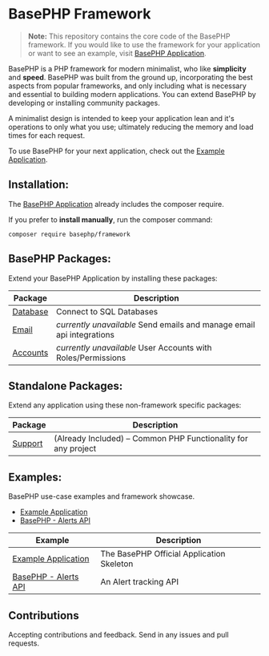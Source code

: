 # BasePHP Framework

> **Note:** This repository contains the core code of the BasePHP framework. If you would like to use the framework for your application or want to see an example, visit [BasePHP Application](https://github.com/basephp/basephp).

BasePHP is a PHP framework for modern minimalist, who like **simplicity** and **speed**. BasePHP was built from the ground up, incorporating the best aspects from popular frameworks, and only including what is necessary and essential to building modern applications. You can extend BasePHP by developing or installing community packages.

A minimalist design is intended to keep your application lean and it's operations to only what you use; ultimately reducing the memory and load times for each request.

To use BasePHP for your next application, check out the [Example Application](https://github.com/basephp/basephp).


## Installation:
The [BasePHP Application](https://github.com/basephp/basephp) already includes the composer require.

If you prefer to **install manually**, run the composer command:

```
composer require basephp/framework
```


## BasePHP Packages:
Extend your BasePHP Application by installing these packages:

|Package				                             |Description		       |
|---				                             |---		               |
|[Database](https://github.com/basephp/database) |Connect to SQL Databases |
|[Email](https://github.com/basephp/email)       |*currently unavailable* Send emails and manage email api integrations |
|[Accounts](https://github.com/basephp/accounts) |*currently unavailable* User Accounts with Roles/Permissions  |


## Standalone Packages:
Extend any application using these non-framework specific packages:

|Package				                             |Description		       |
|---				                             |---		               |
|[Support](https://github.com/basephp/support)   |(Already Included) – Common PHP Functionality for any project |


## Examples:
BasePHP use-case examples and framework showcase.
* [Example Application](https://github.com/basephp/basephp)
* [BasePHP - Alerts API](https://github.com/timothymarois/basephp-alerts-api)

|Example				                             |Description		       |
|---				                             |---		               |
|[Example Application](https://github.com/basephp/basephp)   |The BasePHP Official Application Skeleton |
|[BasePHP - Alerts API](https://github.com/timothymarois/basephp-alerts-api)   |An Alert tracking API |


## Contributions

Accepting contributions and feedback. Send in any issues and pull requests.
